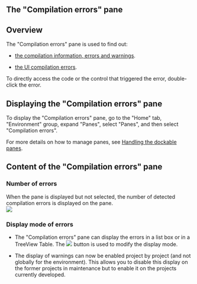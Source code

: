 
## The "Compilation errors" pane
			



<a name="NOTE1"></a>
<a name="NOTE1_1"></a>


## Overview
<a name="overview_ELTTEXTE000117"></a>
The "Compilation errors" pane is used to find out:

- [the compilation information, errors and warnings](../Editeurs/3084022.md).

- [the UI compilation errors](../Editeurs/9000104.md).




To directly access the code or the control that triggered the error, double-click the error.

<a name="NOTE2"></a>
<a name="NOTE2_1"></a>


## Displaying the "Compilation errors" pane
<a name="displaying_the_compilation_errors_pane_ELTTEXTE000141"></a>
To display the "Compilation errors" pane, go to the "Home" tab, "Environment" group, expand "Panes", select "Panes", and then select "Compilation errors".

For more details on how to manage panes, see [Handling the dockable panes](../Editeurs/2027001.md).

<a name="NOTE3"></a>
<a name="NOTE3_1"></a>


## Content of the "Compilation errors" pane
<a name="content_the_compilation_errors_pane_ELTTEXTE000165"></a>


### Number of errors
<a name="number_errors_ELTPARAGRAPHE000052"></a>

When the pane is displayed but not selected, the number of detected compilation errors is displayed on the pane. 
<br>![](https://doc.pcsoft.fr/en-US/images/image.awp?langid=3&name=VoletErreur_nb.gif)

<a name="NOTE3_2"></a>


### Display mode of errors
<a name="display_mode_errors_ELTPARAGRAPHE000063"></a>

- The "Compilation errors" pane can display the errors in a list box or in a TreeView Table. The ![](https://doc.pcsoft.fr/en-US/images/image.awp?langid=3&name=ico_erreur_table.gif) button is used to modify the display mode. 

- The display of warnings can now be enabled project by project (and not globally for the environment). This allows you to disable this display on the former projects in maintenance but to enable it on the projects currently developed. 





